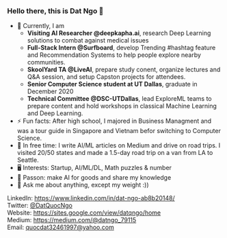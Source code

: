 ### Hello there, this is Dat Ngo 👋

- 🔭 Currently, I am
  * **Visiting AI Researcher @deepkapha.ai**, research Deep Learning solutions to combat against medical issues
  * **Full-Stack Intern @Surfboard**, develop Trending #hashtag feature and Recommendation Systems to help people explore nearby communities.
  * **SkoolYard TA @LiveAI**, prepare study conent, organize lectures and Q&A session, and setup Capston projects for attendees.
  * **Senior Computer Science student at UT Dallas**,  graduate in December 2020
  * **Technical Committee @DSC-UTDallas**, lead ExploreML teams to prepare content and hold workshops in classical Machine Learning and Deep Learning.
- ⚡ Fun facts: After high school, I majored in Business Managment and was a tour guide in Singapore and Vietnam befor switching to Computer Science.
- 🌱 In free time: I write AI/ML articles on Medium and drive on road trips. I visited 20/50 states and made a 1.5-day road trip on a van from LA to Seattle. 
- 🖥 Interests: Startup, AI/ML/DL, Math puzzles & number
- 🤔 Passon: make AI for goods and share my knowledge
- 💬 Ask me about anything, except my weight :))

LinkedIn: https://www.linkedin.com/in/dat-ngo-ab8b20148/ \
Twitter: [@DatQuocNgo](https://twitter.com/DatQuocNgo) \
Website: https://sites.google.com/view/datqngo/home \
Medium: https://medium.com/@datngo_79115 \
Email: quocdat32461997@yahoo.com
